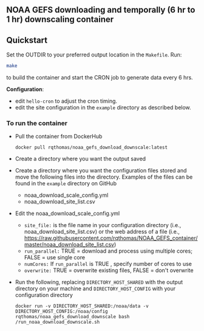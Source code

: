 ## NOAA GEFS downloading and temporally (6 hr to 1 hr) downscaling container

## Quickstart

Set the OUTDIR to your preferred output location in the `Makefile`.
Run: 

```bash
make
```

to build the container and start the CRON job to generate data every 6 hrs.  

**Configuration**: 
- edit `hello-cron` to adjust the cron timing.
- edit the site configuration in the `example` directory as described below.

### To run the container

- Pull the container from DockerHub

	`docker pull rqthomas/noaa_gefs_download_downscale:latest`

- Create a directory where you want the output saved

- Create a directory where you want the configuration files stored and move the following
  files into the directory. Examples of the files can be found in the `example` directory
  on GitHub
  
  - noaa_download_scale_config.yml
  - noaa_download_site_list.csv
  
- Edit the noaa_download_scale_config.yml

  - `site_file:` is the file name in your configuration directory (i.e., noaa_download_site_list.csv)
     or the web address of a file (i.e., https://raw.githubusercontent.com/rqthomas/NOAA_GEFS_container/master/noaa_download_site_list.csv)
  - `run_parallel:` TRUE = download and process using multiple cores; FALSE = use single core
  - `numCores:` If `run_parallel`  is TRUE , specify number of cores to use
  - `overwrite:` TRUE = overwrite existing files, FALSE = don't overwrite

- Run the following, replacing `DIRECTORY_HOST_SHARED` with the output directory on your 
  machine and `DIRECTORY_HOST_CONFIG` with your configuration directory

	`docker run -v DIRECTORY_HOST_SHARED:/noaa/data -v DIRECTORY_HOST_CONFIG:/noaa/config rqthomas/noaa_gefs_download_downscale bash /run_noaa_download_downscale.sh`
